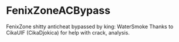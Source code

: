 # FenixZoneACBypass
FenixZone shitty anticheat bypassed by king: WaterSmoke
Thanks to CikaUIF (CikaDjokica) for help with crack, analysis.
